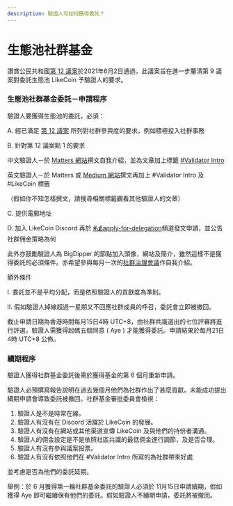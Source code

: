 ```yaml
---
description: 驗證人可如何獲得委託？
---
```


# 生態池社群基金

讚賞公民共和國[第 12 議案](https://ipfs.io/ipfs/QmNu5dc1WBn8yicTqG42AotvdXpRa7Ay5ytBPHAN5XbPEY/)於2021年6月2日通過，此議案旨在進一步釐清第 9 議案對委託生態池 LikeCoin 予驗證人的要求。

### 生態池社群基金委託－申請程序

驗證人要獲得生態池的委託，必須：

A. 經已滿足 [第 12 議案](https://bit.ly/3yvsvep) 所列對社群參與度的要求，例如積極投入社群事務

B. 針對第 12 議案點 1 的要求

中文驗證人－於 [Matters 網站](https://matters.news)撰文自我介紹，並為文章加上標籤 [#Validator Intro](https://matters.news/tags/VGFnOjUzMTkw)

英文驗證人－於 Matters 或 [Medium 網站](https://medium.com)撰文再加上 #Validator Intro 及 #LikeCoin 標籤

（假如你不知怎樣撰文，請搜尋相關標籤觀看其他驗證人的文章）

C. 提供電郵地址

D. 加入 LikeCoin Discord 再於  [#💰apply-for-delegation](https://discord.gg/APqVAztuf4)頻道發文申請，並公告社群佣金策略為何

此外亦鼓勵驗證人為 BigDipper 的節點加入頭像，網站及簡介，雖然這樣不是獲得委託的必須條件。亦希望參與每月一次的[社群治理會議](../community-call.md)作自我介紹。

額外條件

I. 委託並不是平均分配，而是依照驗證人的貢獻度為準則。

II. 假如驗證人掉線超過一星期又不回應社群成員的呼召，委託會立即被撤回。

截止申請日期為香港時間每月15日4時 UTC+8，由社群共識選出的七位評審將進行評選，驗證人需獲得起碼五個同意 ( Aye ) 才能獲得委託。申請結果於每月21日4時 UTC+8 公佈。

### 續期程序

驗證人獲得社群基金委託後需於獲得基金的第 6 個月重新申請。

驗證人必預撰寫報告說明在過去幾個月他們為社群作出了甚麼貢獻。未能成功提出續期申請會導致委託被撤回。社群基金審批委員會檢視：

1. 驗證人是不是時常在線。
2. 驗證人有沒有在 Discord 活躍於 LikeCoin 的發展。
3. 驗證人有沒有在網站或其他渠道宣傳 LikeCoin 及與他們的持份者溝通。
4. 驗證人的佣金設定是不是依照社區共識的最低佣金進行調節，及是否合理。
5. 驗證人有沒有參與議案投票。
6. 驗證人有沒有依照他們在 #Validator Intro 所寫的為社群帶來好處

並考慮是否為他們的委託延期。

舉例：於 6 月獲得第一輪社群基金委託的驗證人必須於 11月15日申請續期，假如獲得 Aye 即可繼續保有他們的委託。假如驗證人不續期申請，委託將被撤回。
